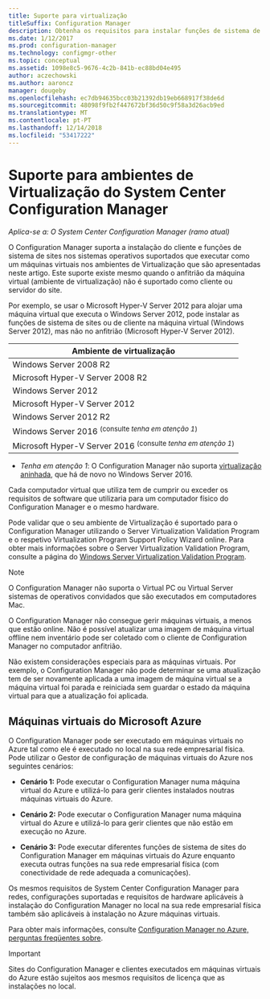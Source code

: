 ```yaml
---
title: Suporte para virtualização
titleSuffix: Configuration Manager
description: Obtenha os requisitos para instalar funções de sistema de cliente e o site do System Center Configuration Manager num ambiente de virtualização.
ms.date: 1/12/2017
ms.prod: configuration-manager
ms.technology: configmgr-other
ms.topic: conceptual
ms.assetid: 1098e8c5-9676-4c2b-841b-ec88bd04e495
author: aczechowski
ms.author: aaroncz
manager: dougeby
ms.openlocfilehash: ec7db94635bcc03b21392db19eb668917f38de6d
ms.sourcegitcommit: 48098f9fb2f447672bf36d50c9f58a3d26acb9ed
ms.translationtype: MT
ms.contentlocale: pt-PT
ms.lasthandoff: 12/14/2018
ms.locfileid: "53417222"
---
```

# <a name="support-for-virtualization-environments-for-system-center-configuration-manager"></a>Suporte para ambientes de Virtualização do System Center Configuration Manager

*Aplica-se a: O System Center Configuration Manager (ramo atual)*

O Configuration Manager suporta a instalação do cliente e funções de sistema de sites nos sistemas operativos suportados que executar como um máquinas virtuais nos ambientes de Virtualização que são apresentadas neste artigo. Este suporte existe mesmo quando o anfitrião da máquina virtual (ambiente de virtualização) não é suportado como cliente ou servidor do site.  

 Por exemplo, se usar o Microsoft Hyper-V Server 2012 para alojar uma máquina virtual que executa o Windows Server 2012, pode instalar as funções de sistema de sites ou de cliente na máquina virtual (Windows Server 2012), mas não no anfitrião (Microsoft Hyper-V Server 2012).  


|            Ambiente de virtualização             |
|---------------------------------------------------|
|              Windows Server 2008 R2               |
|         Microsoft Hyper-V Server 2008 R2          |
|                Windows Server 2012                |
|           Microsoft Hyper-V Server 2012           |
|              Windows Server 2012 R2               |
|   Windows Server 2016 <sup>(consulte *tenha em atenção 1*)</sup>   |
| Microsoft Hyper-V Server 2016 <sup>(consulte *tenha em atenção 1*) |

-  *Tenha em atenção 1*: O Configuration Manager não suporta [virtualização aninhada](https://technet.microsoft.com/windows-server-docs/compute/hyper-v/what-s-new-in-hyper-v-on-windows#a-namebkmknestedanested-virtualization-new), que há de novo no Windows Server 2016.


 Cada computador virtual que utiliza tem de cumprir ou exceder os requisitos de software que utilizaria para um computador físico do Configuration Manager e o mesmo hardware.  

 Pode validar que o seu ambiente de Virtualização é suportado para o Configuration Manager utilizando o Server Virtualization Validation Program e o respetivo Virtualization Program Support Policy Wizard online. Para obter mais informações sobre o Server Virtualization Validation Program, consulte a página do [Windows Server Virtualization Validation Program](https://www.windowsservercatalog.com/svvp.aspx).  

> [!NOTE]  
>  O Configuration Manager não suporta o Virtual PC ou Virtual Server sistemas de operativos convidados que são executados em computadores Mac.  

O Configuration Manager não consegue gerir máquinas virtuais, a menos que estão online. Não é possível atualizar uma imagem de máquina virtual offline nem inventário pode ser coletado com o cliente de Configuration Manager no computador anfitrião.  

Não existem considerações especiais para as máquinas virtuais. Por exemplo, o Configuration Manager não pode determinar se uma atualização tem de ser novamente aplicada a uma imagem de máquina virtual se a máquina virtual foi parada e reiniciada sem guardar o estado da máquina virtual para que a atualização foi aplicada.  

##  <a name="bkmk_Azure"></a> Máquinas virtuais do Microsoft Azure  
 O Configuration Manager pode ser executado em máquinas virtuais no Azure tal como ele é executado no local na sua rede empresarial física. Pode utilizar o Gestor de configuração de máquinas virtuais do Azure nos seguintes cenários:  

-   **Cenário 1:** Pode executar o Configuration Manager numa máquina virtual do Azure e utilizá-lo para gerir clientes instalados noutras máquinas virtuais do Azure.  

-   **Cenário 2:** Pode executar o Configuration Manager numa máquina virtual do Azure e utilizá-lo para gerir clientes que não estão em execução no Azure.  

-   **Cenário 3:** Pode executar diferentes funções de sistema de sites do Configuration Manager em máquinas virtuais do Azure enquanto executa outras funções na sua rede empresarial física (com conectividade de rede adequada a comunicações).  

Os mesmos requisitos de System Center Configuration Manager para redes, configurações suportadas e requisitos de hardware aplicáveis à instalação do Configuration Manager no local na sua rede empresarial física também são aplicáveis à instalação no Azure máquinas virtuais.  

Para obter mais informações, consulte [Configuration Manager no Azure, perguntas freqüentes sobre](/sccm/core/understand/configuration-manager-on-azure).

> [!IMPORTANT]  
>  Sites do Configuration Manager e clientes executados em máquinas virtuais do Azure estão sujeitos aos mesmos requisitos de licença que as instalações no local.  
